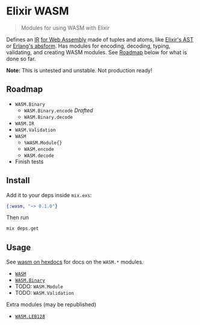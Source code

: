
# Elixir WASM

> Modules for using WASM with Elixir

Defines an [IR](https://en.wikipedia.org/wiki/Intermediate_representation) [for Web Assembly](http://webassembly.org/) made of tuples and atoms, like [Elixir's AST](http://elixir-lang.org/getting-started/meta/quote-and-unquote.html) or [Erlang's absform](http://erlang.org/doc/apps/erts/absform.html).  Has modules for encoding, decoding, typing, validating, and creating WASM modules. See [Roadmap](#roadmap) below for what is done so far.

**Note:** This is untested and unstable.  Not production ready!

## Roadmap
  
 - `WASM.Binary`
   - `WASM.Binary.encode` _Drafted_
   - `WASM.Binary.decode`
 - `WASM.IR`
 - `WASM.Validation`
 - `WASM`
   - `%WASM.Module{}`
   - `WASM.encode`
   - `WASM.decode`
 - Finish tests

## Install

Add it to your deps inside `mix.exs`:

```elixir
{:wasm, "~> 0.1.0"}
```

Then run

```sh
mix deps.get
```

## Usage

See [wasm on hexdocs](https://hexdocs.pm/wasm) for docs on the `WASM.*` modules.

 - [`WASM`](https://hexdocs.pm/wasm/WASM)
 - [`WASM.Binary`](https://hexdocs.pm/wasm/WASM.Binary)
 - TODO: `WASM.Module`
 - TODO: `WASM.Validation`

Extra modules (may be republished)

 - [`WASM.LEB128`](https://hexdocs.pm/wasm/WASM.LEB128)

